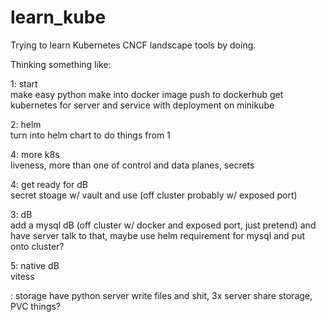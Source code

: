 # learn_kube
Trying to learn Kubernetes CNCF landscape tools by doing. 

Thinking something like:  

1: start  
make easy python
make into docker image
push to dockerhub
get kubernetes for server and service with deployment on minikube

2: helm  
turn into helm chart to do things from 1

4: more k8s  
liveness, more than one of control and data planes, secrets

4: get ready for dB  
secret stoage w/ vault and use (off cluster probably w/ exposed port) 

3: dB  
add a mysql dB (off cluster w/ docker and exposed port, just pretend) and have server talk to that, maybe use helm requirement for mysql and put onto cluster? 

5: native dB  
vitess

: storage
have python server write files and shit, 3x server share storage, PVC things? 

